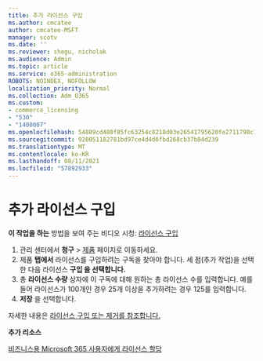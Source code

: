 ```yaml
---
title: 추가 라이선스 구입
ms.author: cmcatee
author: cmcatee-MSFT
manager: scotv
ms.date: ''
ms.reviewer: shegu, nicholak
ms.audience: Admin
ms.topic: article
ms.service: o365-administration
ROBOTS: NOINDEX, NOFOLLOW
localization_priority: Normal
ms.collection: Adm_O365
ms.custom:
- commerce_licensing
- "530"
- "1400007"
ms.openlocfilehash: 54889cd480f85fc63254c8218d03e26541795620fe2711798c19c9c503637f92
ms.sourcegitcommit: 920051182781bd97ce4d4d6fbd268cb37b84d239
ms.translationtype: MT
ms.contentlocale: ko-KR
ms.lasthandoff: 08/11/2021
ms.locfileid: "57892933"
---
```

# <a name="buy-additional-licenses"></a>추가 라이선스 구입

**이 작업을 하는** 방법을 보여 주는 비디오 시청: [라이선스 구입](https://go.microsoft.com/fwlink/p/?linkid=2154857)

1. 관리 센터에서 **청구** > [제품](https://go.microsoft.com/fwlink/p/?linkid=842054) 페이지로 이동하세요.
2. 제품 **탭에서** 라이선스를 구입하려는 구독을 찾아야 합니다. 세 점(추가 작업)을 선택한 다음 라이선스 **구입 을 선택합니다.**
3. 총 **라이선스 수량** 상자에 이 구독에 대해 원하는 총 라이선스 수를 입력합니다.  예를 들어 라이선스가 100개인 경우 25개 이상을 추가하려는 경우 125를 입력합니다.
4. **저장** 을 선택합니다.

자세한 내용은 [라이선스 구입 또는 제거를 참조합니다.](https://docs.microsoft.com/microsoft-365/commerce/licenses/buy-licenses)

**추가 리소스**

[비즈니스용 Microsoft 365 사용자에게 라이선스 할당](https://docs.microsoft.com/microsoft-365/admin/manage/assign-licenses-to-users)